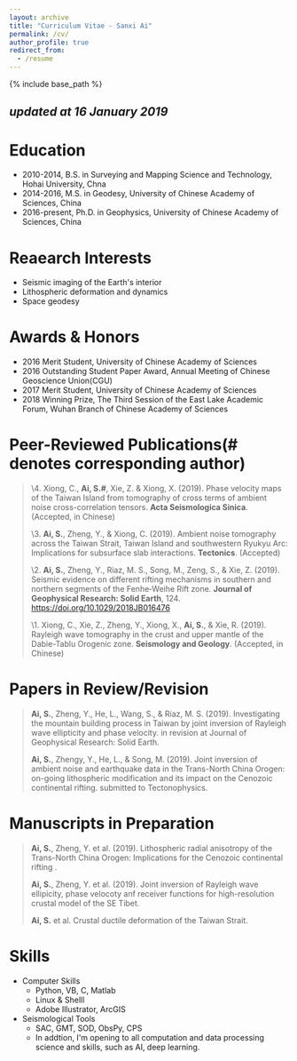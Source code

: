 ```yaml
---
layout: archive
title: "Curriculum Vitae - Sanxi Ai"
permalink: /cv/
author_profile: true
redirect_from:
  - /resume
---
```


{% include base_path %}

## ***updated at 16 January 2019***
##


Education
=
* 2010-2014, B.S. in Surveying and Mapping Science and Technology, Hohai University, Chna
* 2014-2016, M.S. in Geodesy, University of Chinese Academy of Sciences, China
* 2016-present, Ph.D. in Geophysics, University of Chinese Academy of Sciences, China

Reaearch Interests
=
* Seismic imaging of the Earth's interior
* Lithospheric deformation and dynamics
* Space geodesy

Awards & Honors 
=
* 2016  Merit Student, University of Chinese Academy of Sciences
* 2016  Outstanding Student Paper Award, Annual Meeting of Chinese Geoscience Union(CGU)
* 2017  Merit Student, University of Chinese Academy of Sciences
* 2018  Winning Prize, The Third Session of the East Lake Academic Forum, Wuhan Branch of Chinese Academy of Sciences

Peer-Reviewed Publications(# denotes corresponding author)
=
> \4. Xiong, C., **Ai, S.#**, Xie, Z. & Xiong, X. (2019). Phase velocity maps of the Taiwan Island from tomography of cross terms of ambient noise cross-correlation tensors. **Acta Seismologica Sinica**. (Accepted, in Chinese)
>
> \3. **Ai, S.**, Zheng, Y., & Xiong, C. (2019). Ambient noise tomography across the Taiwan Strait, Taiwan Island and southwestern Ryukyu Arc: Implications for subsurface slab interactions. **Tectonics**. (Accepted)
>
> \2. **Ai, S.**, Zheng, Y., Riaz, M. S., Song, M., Zeng, S., & Xie, Z. (2019). Seismic evidence on different rifting mechanisms in southern and northern segments of the Fenhe‐Weihe Rift zone. **Journal of Geophysical Research: Solid Earth**, 124. https://doi.org/10.1029/2018JB016476
>
> \1. Xiong, C., Xie, Z., Zheng, Y., Xiong, X., **Ai, S.**, & Xie, R. (2019). Rayleigh wave tomography in the crust and upper mantle of the Dabie-Tablu Orogenic zone. **Seismology and Geology**. (Accepted, in Chinese)

Papers in Review/Revision
=
> **Ai, S.**, Zheng, Y., He, L., Wang, S., & Riaz, M. S. (2019). Investigating the mountain building process in Taiwan by joint inversion of Rayleigh wave ellipticity and phase velocity. in revision at Journal of Geophysical Research: Solid Earth.
>
> **Ai, S.**, Zhengy, Y., He, L., & Song, M. (2019). Joint inversion of ambient noise and earthquake data in the Trans-North China Orogen: on-going lithospheric modification and its impact on the Cenozoic continental rifting. submitted to Tectonophysics.

Manuscripts in Preparation
=
> **Ai, S.**, Zheng, Y. et al. (2019). Lithospheric radial anisotropy of the Trans-North China Orogen: Implications for the Cenozoic continental rifting .
>
> **Ai, S.**, Zheng, Y. et al. (2019). Joint inversion of Rayleigh wave ellipicity, phase velocoty anf receiver functions for high-resolution crustal model of the SE Tibet.
>
> **Ai, S.** et al. Crustal ductile deformation of the Taiwan Strait.
  
Skills
=
* Computer Skills
  - Python, VB, C, Matlab
  - Linux & Shelll
  - Adobe Illustrator, ArcGIS
* Seismological Tools
  - SAC, GMT, SOD, ObsPy, CPS
  - In addtion, I'm opening to all computation and data processing science and skills, such as AI, deep learning.
